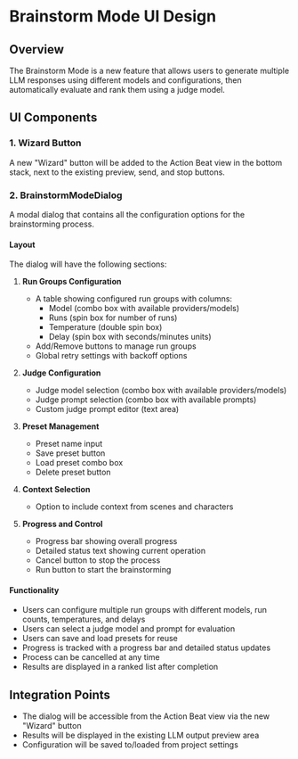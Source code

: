 # Brainstorm Mode UI Design

## Overview
The Brainstorm Mode is a new feature that allows users to generate multiple LLM responses using different models and configurations, then automatically evaluate and rank them using a judge model.

## UI Components

### 1. Wizard Button
A new "Wizard" button will be added to the Action Beat view in the bottom stack, next to the existing preview, send, and stop buttons.

### 2. BrainstormModeDialog
A modal dialog that contains all the configuration options for the brainstorming process.

#### Layout
The dialog will have the following sections:

1. **Run Groups Configuration**
   - A table showing configured run groups with columns:
     - Model (combo box with available providers/models)
     - Runs (spin box for number of runs)
     - Temperature (double spin box)
     - Delay (spin box with seconds/minutes units)
   - Add/Remove buttons to manage run groups
   - Global retry settings with backoff options

2. **Judge Configuration**
   - Judge model selection (combo box with available providers/models)
   - Judge prompt selection (combo box with available prompts)
   - Custom judge prompt editor (text area)

3. **Preset Management**
   - Preset name input
   - Save preset button
   - Load preset combo box
   - Delete preset button

4. **Context Selection**
   - Option to include context from scenes and characters

5. **Progress and Control**
   - Progress bar showing overall progress
   - Detailed status text showing current operation
   - Cancel button to stop the process
   - Run button to start the brainstorming

#### Functionality
- Users can configure multiple run groups with different models, run counts, temperatures, and delays
- Users can select a judge model and prompt for evaluation
- Users can save and load presets for reuse
- Progress is tracked with a progress bar and detailed status updates
- Process can be cancelled at any time
- Results are displayed in a ranked list after completion

## Integration Points
- The dialog will be accessible from the Action Beat view via the new "Wizard" button
- Results will be displayed in the existing LLM output preview area
- Configuration will be saved to/loaded from project settings